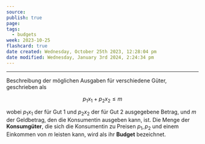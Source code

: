 ```yaml
---
source: 
publish: true
page: 
tags:
  - budgets
week: 2023-10-25
flashcard: true
date created: Wednesday, October 25th 2023, 12:28:04 pm
date modified: Wednesday, January 3rd 2024, 2:24:34 pm
---
```

***

Beschreibung der möglichen Ausgaben für verschiedene Güter, geschrieben als

$$
p_{1}x_{1} + p_{2}x_{2} \leq m
$$

wobei $p_{1}x_{1}$ der für Gut 1 und $p_{2}x_{2}$ der für Gut 2 ausgegebene Betrag, und $m$ der Geldbetrag, den die Konsumentin ausgeben kann, ist.
Die Menge der **Konsumgüter**, die sich die Konsumentin zu Preisen $p_{1}, p_{2}$ und einem Einkommen von $m$ leisten kann, wird als ihr **Budget** bezeichnet.